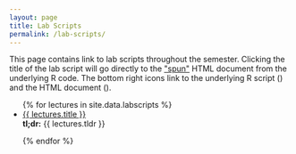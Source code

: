 ```yaml
---
layout: page
title: Lab Scripts
permalink: /lab-scripts/
---
```


This page contains link to lab scripts throughout the semester. Clicking the title of the lab script will go directly to the ["spun"](https://deanattali.com/2015/03/24/knitrs-best-hidden-gem-spin/) HTML document from the underlying R code. The bottom right icons link to the underlying R script (<i class="fab fa-r-project"></i>) and the HTML document (<i class="fas fa-file-code"></i>).


<ul id="archive">
{% for lectures in site.data.labscripts %}
      <li class="archiveposturl">
        <span><a href="{{ site.url }}/lab-scripts/{{ lectures.filename }}.html">{{ lectures.title }}</a></span><br>
<span class = "postlower">
<strong>tl;dr:</strong> {{ lectures.tldr }}</span>
<strong style="font-size:100%; font-family: 'Titillium Web', sans-serif; float:right; padding-right: .5em">

<a href="https://github.com/{{ site.githubdir}}/tree/master/lab-scripts/{{ lectures.filename}}.R"><i class="fab fa-r-project"></i></a>&nbsp;&nbsp;
<a href="{{ site.url }}/lab-scripts/{{ lectures.filename }}.html"><i class="fas fa-file-code"></i></a>
</strong> 
      </li>
{% endfor %}
</ul>
